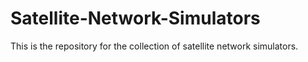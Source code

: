 # Satellite-Network-Simulators
This is the repository for the collection of satellite network simulators.
